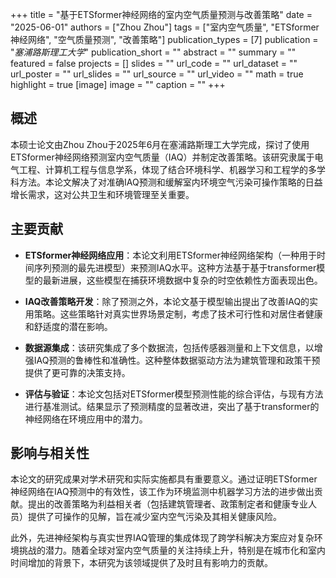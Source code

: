 +++
title = "基于ETSformer神经网络的室内空气质量预测与改善策略"
date = "2025-06-01"
authors = ["Zhou Zhou"]
tags = ["室内空气质量", "ETSformer神经网络", "空气质量预测", "改善策略"]
publication_types = [7]
publication = "_塞浦路斯理工大学_"
publication_short = ""
abstract = ""
summary = ""
featured = false
projects = []
slides = ""
url_code = ""
url_dataset = ""
url_poster = ""
url_slides = ""
url_source = ""
url_video = ""
math = true
highlight = true
[image]
image = ""
caption = ""
+++

## 概述

本硕士论文由Zhou Zhou于2025年6月在塞浦路斯理工大学完成，探讨了使用ETSformer神经网络预测室内空气质量（IAQ）并制定改善策略。该研究隶属于电气工程、计算机工程与信息学系，体现了结合环境科学、机器学习和工程学的多学科方法。本论文解决了对准确IAQ预测和缓解室内环境空气污染可操作策略的日益增长需求，这对公共卫生和环境管理至关重要。

## 主要贡献

- **ETSformer神经网络应用**：本论文利用ETSformer神经网络架构（一种用于时间序列预测的最先进模型）来预测IAQ水平。这种方法基于基于transformer模型的最新进展，这些模型在捕获环境数据中复杂的时空依赖性方面表现出色。

- **IAQ改善策略开发**：除了预测之外，本论文基于模型输出提出了改善IAQ的实用策略。这些策略针对真实世界场景定制，考虑了技术可行性和对居住者健康和舒适度的潜在影响。

- **数据源集成**：该研究集成了多个数据流，包括传感器测量和上下文信息，以增强IAQ预测的鲁棒性和准确性。这种整体数据驱动方法为建筑管理和政策干预提供了更可靠的决策支持。

- **评估与验证**：本论文包括对ETSformer模型预测性能的综合评估，与现有方法进行基准测试。结果显示了预测精度的显著改进，突出了基于transformer的神经网络在环境应用中的潜力。

## 影响与相关性

本论文的研究成果对学术研究和实际实施都具有重要意义。通过证明ETSformer神经网络在IAQ预测中的有效性，该工作为环境监测中机器学习方法的进步做出贡献。提出的改善策略为利益相关者（包括建筑管理者、政策制定者和健康专业人员）提供了可操作的见解，旨在减少室内空气污染及其相关健康风险。

此外，先进神经架构与真实世界IAQ管理的集成体现了跨学科解决方案应对复杂环境挑战的潜力。随着全球对室内空气质量的关注持续上升，特别是在城市化和室内时间增加的背景下，本研究为该领域提供了及时且有影响力的贡献。
